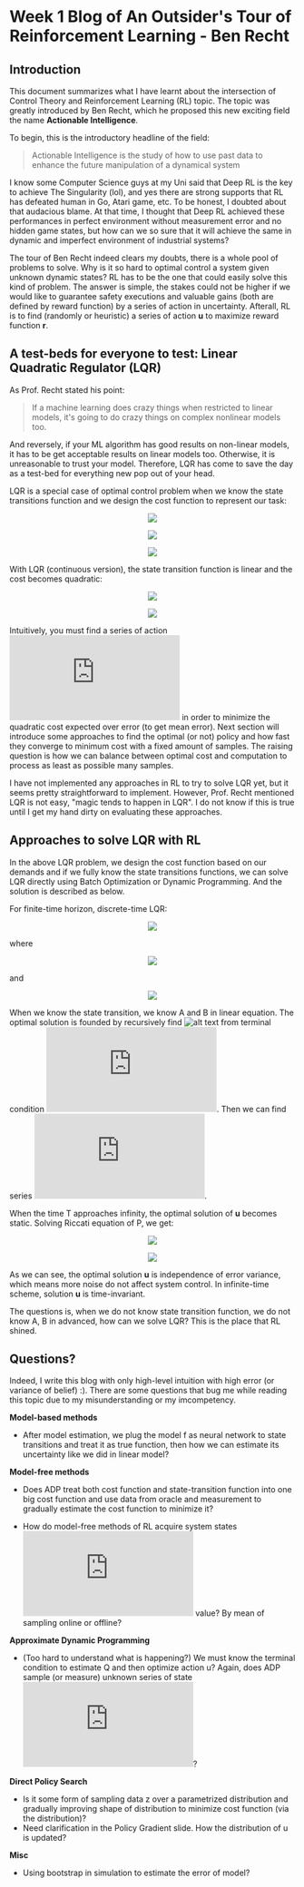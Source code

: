 # Week 1 Blog of An Outsider's Tour of Reinforcement Learning - Ben Recht
## Introduction
This document summarizes what I have learnt about the intersection of Control Theory and Reinforcement Learning (RL) topic. The topic was greatly introduced by Ben Recht, which he proposed this new exciting field the name **Actionable Intelligence**.

To begin, this is the introductory headline of the field: 

> Actionable Intelligence is the study of  how to use past data to enhance the future manipulation of a dynamical system

I know some Computer Science guys at my Uni said that Deep RL is the key to achieve The Singularity (lol), and yes there are strong supports that RL has defeated human in Go, Atari game, etc. To be honest, I doubted about that audacious blame. At that time, I thought that Deep RL achieved these performances in perfect environment without measurement error and no hidden game states, but how can we so sure that it will achieve the same in dynamic and imperfect environment of industrial systems? 

The tour of Ben Recht indeed clears my doubts, there is a whole pool of problems to solve. Why is it so hard to optimal control a system given unknown dynamic states? RL has to be the one that could easily solve this kind of problem. The answer is simple, the stakes could not be higher if we would like to guarantee safety executions and valuable gains (both are defined by reward function) by a series of action in uncertainty. Afterall, RL is to find (randomly or heuristic) a series of action **u** to maximize reward function **r**.

## A test-beds for everyone to test: Linear Quadratic Regulator (LQR)

As Prof. Recht stated his point:

> If a machine learning does crazy things  when restricted to  linear models, it's going to do crazy things on complex nonlinear models too.

And reversely, if your ML algorithm has good results on non-linear models, it has to be get acceptable results on linear models too. Otherwise, it is unreasonable to trust your model. Therefore, LQR has come to save the day as a test-bed for everything new pop out of your head. 

LQR is a special case of optimal control problem when we know the state transitions function and we design the cost function to represent our task:

<p align="center">
  <img src="https://latex.codecogs.com/gif.latex?min&space;E_e[\sum_{t=1}^{T}C_t(x_t,&space;u_t)]">
</p>
<p align="center">
  <img src="https://latex.codecogs.com/gif.latex?x_{t&plus;1}&space;=&space;f_t(x_t,&space;u_t,&space;e_t)">
</p>
<p align="center">
  <img src="https://latex.codecogs.com/gif.latex?u_t&space;=&space;\pi_t(\tau_t)">
</p>

With LQR (continuous version), the state transition function is linear and the cost becomes quadratic:

<p align="center">
  <img src="https://latex.codecogs.com/gif.latex?E[\frac{1}{T}\sum_{t=1}^{T}x_t^TQx_t&plus;u_t^TRu_t&plus;x_T^TP_Tx_T]">
</p>

<p align="center">
  <img src="https://latex.codecogs.com/gif.latex?x_{t&plus;1}&space;=&space;Ax_t&space;&plus;&space;Bu_t&space;&plus;&space;e_t">
</p>

Intuitively, you must find a series of action ![alt text](https://latex.codecogs.com/gif.latex?u_t) in order to minimize the quadratic cost expected over error (to get mean error). Next section will introduce some approaches to find the optimal (or not) policy and how fast they converge to minimum cost with a fixed amount of samples. The raising question is how we can balance between optimal cost and computation to process as least as possible many samples. 

I have not implemented any approaches in RL to try to solve LQR yet, but it seems pretty straightforward to implement. However, Prof. Recht mentioned LQR is not easy, "magic tends to happen in LQR". I do not know if this is true until I get my hand dirty on evaluating these approaches.

## Approaches to solve LQR with RL

In the above LQR problem, we design the cost function based on our demands and if we fully know the state transitions functions, we can solve LQR directly using Batch Optimization or Dynamic Programming. And the solution is described as below.

For finite-time horizon, discrete-time LQR:

<p align="center">
  <img src="https://latex.codecogs.com/gif.latex?u_t&space;=&space;-K_tx_t">
</p>

where 

<p align="center">
  <img src="https://latex.codecogs.com/gif.latex?K_t&space;=&space;-(B^TP_{t&plus;1}B&plus;R)^{-1}B^TP_{t&plus;1}A">
</p>

and 

<p align="center">
  <img src="https://latex.codecogs.com/gif.latex?P_t&space;=&space;Q&space;&plus;&space;A^TP_{t&plus;1}A&space;-&space;A^TP_{t&plus;1}B(R&space;&plus;&space;B^TP_{t&plus;1}B)^{-1}B^TP_{t&plus;1}A">
</p>

When we know the state transition, we know A and B in linear equation. The optimal solution is founded by recursively find ![alt text](https://latex.codecogs.com/gif.latex?P_{t+1}) from terminal condition ![alt text](https://latex.codecogs.com/gif.latex?P_T). Then we can find series ![alt text](https://latex.codecogs.com/gif.latex?u_t). 

When the time T approaches infinity, the optimal solution of **u** becomes static. Solving Riccati equation of P, we get:

<p align="center">
  <img src=https://latex.codecogs.com/gif.latex?P&space;=&space;Q&space;&plus;&space;A^TPA&space;-&space;A^TPB(R&space;&plus;&space;B^TPB)^{-1}B^TPA>
</p>

<p align="center">
  <img src="https://latex.codecogs.com/gif.latex?K&space;=&space;-(B^TPB&plus;R)^{-1}B^TPA">
</p>

As we can see, the optimal solution **u** is independence of error variance, which means more noise do not affect system control. In infinite-time scheme, solution **u** is time-invariant.

The questions is, when we do not know state transition function, we do not know A, B in advanced, how can we solve LQR? This is the place that RL shined. 



## Questions?

Indeed, I write this blog with only high-level intuition with high error (or variance of belief) :). There are some questions that bug me while reading this topic due to my misunderstanding or my imcompetency.

**Model-based methods**

- After model estimation, we plug the model f as neural network to state transitions and treat it as true function, then how we can estimate its uncertainty like we did in linear model?

**Model-free methods** 
- Does ADP treat both cost function and state-transition function into one big cost function and use data from oracle and measurement to gradually estimate the cost function to minimize it? 

- How do model-free methods of RL acquire system states ![alt text](https://latex.codecogs.com/gif.latex?x_t) value? By mean of sampling online or offline? 

**Approximate Dynamic Programming**
- (Too hard to understand what is happening?) We must know the terminal condition to estimate Q and then optimize action u?
Again, does ADP sample (or measure) unknown series of state ![alt text](https://latex.codecogs.com/gif.latex?x_t)? 

**Direct Policy Search**
- Is it some form of sampling data z over a parametrized distribution and gradually improving shape of distribution to minimize cost function (via the distribution)? 
- Need clarification in the Policy Gradient slide. How the distribution of u is updated?

**Misc**
- Using bootstrap in simulation to estimate the error of model?



